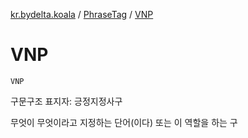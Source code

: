 [kr.bydelta.koala](../index.md) / [PhraseTag](index.md) / [VNP](./-v-n-p.md)

# VNP

`VNP`

구문구조 표지자: 긍정지정사구

무엇이 무엇이라고 지정하는 단어(이다) 또는 이 역할을 하는 구

